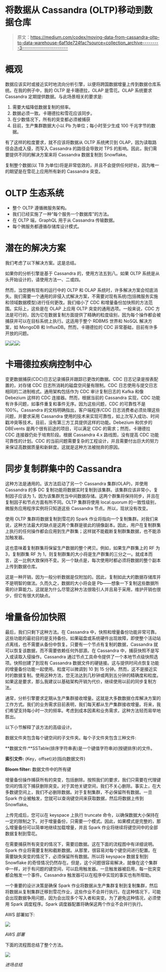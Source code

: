 # 将数据从 Cassandra (OLTP)移动到数据仓库

> 原文：<https://medium.com/codex/moving-data-from-cassandra-oltp-to-data-warehouse-6af1de724fac?source=collection_archive---------3----------------------->

# 概观

数据应该实时或接近实时地流向分析引擎，以便将跨国数据增量上传到数据仓库系统。在我的例子中，我的 OLTP 是卡珊德拉，OLAP 是雪花。OLAP 系统要求 Cassandra 定期提供数据。与此场景相关的要求是:

1.  需要大幅降低数据复制的频率。
2.  数据必须一致。卡珊德拉和雪花应该同步。
3.  在少数情况下，所有的突变都必须被捕获
4.  目前，生产集群数据大小以 Pb 为单位；每小时至少生成 100 千兆字节的数据。

有了这样的粒度要求，就不应该将数据从 OLTP 系统拷贝到 OLAP，因为读取路径会造成入侵，而写入 Cassandra 的路径会导致对 TPS 的影响。因此，我们需要提供不同的解决方案来将 Cassandra 数据复制到 Snowflake。

复制整个数据(以 TB 为单位)将是非常低效的，并且不会提供任何好处，因为唯一的期望是在雪花上应用所有新的 Cassandra 突变。

# OLTP 生态系统

*   整个 OLTP 遵循微服务架构。
*   我们已经实施了一种“每个服务一个数据库”的方法。
*   在 OLTP 端，GraphQL 用于从 Cassandra 传输数据。
*   每个微服务都遵循存储库设计模式。

# 潜在的解决方案

我们考虑了以下解决方案。这是总结。

如果你的分析引擎是基于 Cassandra 的，使用方法五到八。如果 OLTP 系统是从头开始设计的，请使用方法一、二或四。

然而，当您拥有现有的运行中的 OLTP 和 OLAP 系统时，许多解决方案会彻底消失。我们需要一个通用的非侵入式解决方案，不需要对现有系统(包括微服务实施和领域数据模型)进行任何更改。我们缩小了 CDC 和增量备份加快照的方法范围。实际上，这些是在 OLAP 上应用 OLTP 突变的通用选项。一般来说，CDC 方法是可行的，因为它在数据复制方面提供了精确的粒度级别，因为每个操作都会被捕获并可以在目标系统上执行。这适用于整个 RDBMS 世界和 NoSQL 解决方案，如 MongoDB 和 InfluxDB。然而，卡珊德拉的 CDC 非常基础，目前有许多开放的问题。

![](img/bd73126180d392113b908ff26e0e9621.png)![](img/038f245058c3b768f115575c300b0689.png)![](img/e44c0540cc9db8ef37afd04f5f4f1d72.png)

# 卡珊德拉疾病控制中心

变更数据捕获(CDC)日志记录捕获并跟踪已更改的数据。CDC 日志记录是按表配置的，对存储 CDC 日志所消耗的磁盘空间量有限制。CDC 日志使用与提交日志相同的二进制格式。通用架构包括作为 CDC 审计复制日志的 Kafka 和像 Debezium 这样的 CDC 连接器。然而，根据当前的 Cassandra 实现，CDC 功能有许多问题，如事件重复和事件无序。因为这些问题，CDC 的可靠性不是 100%。Cassandra 的文档明确指出，客户端程序/CDC 日志消费者必须处理这些问题，并要求采用 Cassandra 使用的技术来实现可靠性，如上次写入成功、时间戳冲突等技术。目前，没有第三方工具提供这样的功能。Debezium 和优步的 DBEvents 是两个很有前途的项目，可以满足 CDC 的需求；然而，卡珊德拉 CDC 连接器仍处于培育阶段。根据 Cassandra 4.x 路线图，没有提高 CDC 功能可靠性的计划。CDC 的当前问题需要复杂的工程设计，并且需要付出巨大的努力来保证高数据质量和新鲜度。这就是这种方法被抛弃的原因。

# 同步复制群集中的 Cassandra

这种方法是通用的。该方法启动了另一个 Cassandra 集群(OLAP)，并使用 Cassandra 的多 DC 复制功能将数据实时复制到该集群。该集群应该非常小，复制因子应该为 1，因为该集群充当中间数据存储。这两个群集将保持同步，并且在复制因子和节点方面有所不同。OLTP 集群将使用 local.quorum 的一致性级别，微服务应用程序实例将只知道这些 Cassandra 节点。所以，现状没有改变。

使用 OLTP 集群将数据复制到雪花的 Spark 作业将指向一个复制集群。对我们来说，这种方法最大的缺点是这两个集群是彼此的镜像副本。因此，用户在复制群集上执行的任何操作都会应用到生产群集；这样就不能截断复制群集数据，也不能添加触发器。

这也意味着复制群集将保留生产数据的整个拷贝。例如，如果生产群集上的 RF 为 3，复制群集 RF 为 1，则复制群集的大小将是生产群集的三分之一。就成本而言，这一比例大致保持不变。另一个缺点是，每次使用时都必须将数据的整个副本上传到数据仓库。

这是一种开销，因为一般分析数据是仅附加的。因此，复制如此大的数据存储库并不是明智的做法。久而久之，数据的大小将会是 Pb——想象一下复制这些数据所需的计算能力。这就是为什么尽管这种方法很吸引人并且易于采用，维护开销也很少，但它有很大的缺点。

# 增量备份加快照

最后，我们只剩下这种方法。在 Cassandra 中，快照和增量备份功能非常可靠。这些功能的最初目的是支持备份。如果磁盘或系统硬件出现故障，即使整个活动站点离线，也不需要从备份中恢复。只要有一个节点有复制的数据，Cassandra 就可以恢复该数据，而不需要依赖任何外部源。在 Cassandra 中，捕获快照不是写入或读取入侵操作。Cassandra 通过节点工具命令提供了一个本地节点级快照选项。快照创建了到现有 Cassandra 数据文件的硬链接。这与提供时间点恢复功能的增量备份功能一起使用。粒度可以微调到 10 到 15 分钟。然而，这不是接近实时的数据复制。使用这种方法，您无法达到几秒钟或两到五分钟的精确度和粒度。如果这是要求，那么我建议以基础架构开销为代价，继续使用以前的同步复制方法。

通常，分析引擎要求定期从生产集群接收增量。这就是大多数数据仓库解决方案的工作方式。我们的业务需求目前表明，我们每天都从生产集群接收增量。将来，我们希望支持每小时一次的频率。考虑到成本因素和业务需求，这种方法轻而易举地胜出。

以下小节解释了该方法的高级设计。

数据文件夹包含每个键空间的子文件夹。每个子文件夹包含三种文件:

**数据文件:**SSTable(排序字符串表)是一个键值字符串对(按键排序)的文件。

**索引文件:** (Key，offset)对(指向数据文件)

**Bloom filter:** 数据文件中的所有键

增量备份操作捕获所有的突变，包括删除。按照我们的要求，我们只需要在代理键空间的情况下捕获删除突变。对于其他关键空间，我们不关心删除。事实上，在大多数键空间上，我们不必删除数据。对于复制集群，不必保留所有数据。一旦 Spark 作业被触发，您就可以查询键空间来获取数据，然后将数据上传到 Snowflake。

上传完成后，您可以在 keyspace 上执行 truncate 命令，以确保数据大小保持在一定的限制之下。对于增量备份，只需要一个模式。因此，如果模式是完整的，那么增量备份可以简单地继续加载增量，并且 Spark 作业将继续将键空间中的全部数据复制到雪花。

在需要捕获所有突变的情况下，需要旧数据。这在下面的流程图中有详细说明。Spark 作业将需要复制和截断数据。从那里，很容易对每个键空间进行配置。在需要缺失突变的情况下，必须保留所有数据。所以将 keyspace 数据复制到 Snowflake 的奇怪情况仍然存在。但是，这个问题很容易解决，就像在这个集群中一样，对于有问题的键空间，可以启用触发器。一旦触发器被启用，每一批突变都会触发一个事件。Cassandra 触发器可以在程序中实现的事实也有所帮助。

一个重要的设计决策是确保 Spark 作业将数据从生产集群复制到复制集群，然后将数据从复制集群迁移到雪花作业，这些作业不会并行执行。在这种情况下，可能会出现数据争用问题，因为会出现多个写入者和突变。为了避免这种情况，必须使用 Spark 调度程序。Spark 调度器配置将确保这两个作业不会并行执行。

AWS 部署如下:

![](img/d682e23d7f765890c47621d09e25523d.png)

*AWS 部署*

下面的流程图总结了整个方法。

![](img/da705aec4269fd96d6d38981170a9360.png)

*进场总结*
